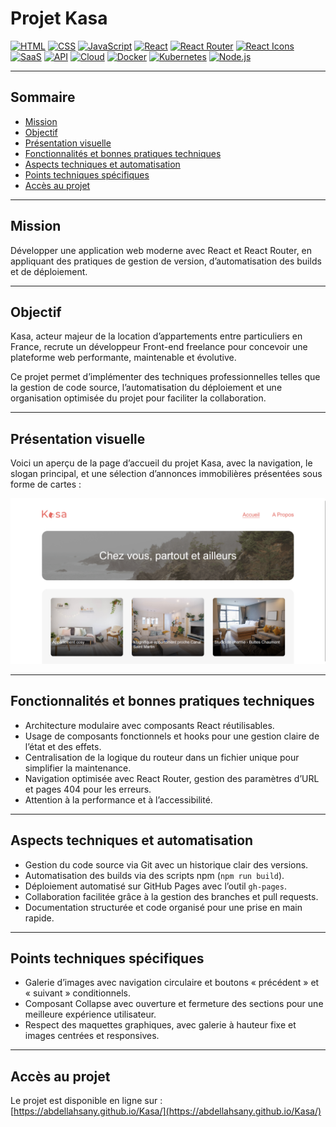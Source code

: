 # Projet Kasa

[![HTML](https://img.shields.io/badge/HTML-HyperText%20Markup%20Language-orange)](https://developer.mozilla.org/fr/docs/Learn/HTML)
[![CSS](https://img.shields.io/badge/CSS-Cascading%20Style%20Sheets-blue)](https://developer.mozilla.org/fr/docs/Web/CSS)
[![JavaScript](https://img.shields.io/badge/JS-JavaScript-yellow)](https://www.javascript.com/)
[![React](https://img.shields.io/badge/React-18.2.0-9cf)](https://fr.reactjs.org/)
[![React Router](https://img.shields.io/badge/React%20Router-v6.2.2-orange)](https://v5.reactrouter.com/web/guides/quick-start)
[![React Icons](https://img.shields.io/badge/React%20Icons-4.4.0-green)](https://react-icons.github.io/react-icons/)
[![SaaS](https://img.shields.io/badge/SaaS-Platform-blue)](https://en.wikipedia.org/wiki/Software_as_a_service)
[![API](https://img.shields.io/badge/API-v1.0-orange)](https://developer.mozilla.org/en-US/docs/Web/API)
[![Cloud](https://img.shields.io/badge/Cloud-AWS%20Ready-lightblue)](https://aws.amazon.com/)
[![Docker](https://img.shields.io/badge/Docker-v24.0-blue)](https://www.docker.com/)
[![Kubernetes](https://img.shields.io/badge/Kubernetes-v1.27-blueviolet)](https://kubernetes.io/)
[![Node.js](https://img.shields.io/badge/Node.js-v18.15.0-green)](https://nodejs.org/)

---

## Sommaire
- [Mission](#mission)
- [Objectif](#objectif)
- [Présentation visuelle](#présentation-visuelle)
- [Fonctionnalités et bonnes pratiques techniques](#fonctionnalités-et-bonnes-pratiques-techniques)
- [Aspects techniques et automatisation](#aspects-techniques-et-automatisation)
- [Points techniques spécifiques](#points-techniques-spécifiques)
- [Accès au projet](#accès-au-projet)

---

## Mission

Développer une application web moderne avec React et React Router, en appliquant des pratiques de gestion de version, d’automatisation des builds et de déploiement.

---

## Objectif

Kasa, acteur majeur de la location d’appartements entre particuliers en France, recrute un développeur Front-end freelance pour concevoir une plateforme web performante, maintenable et évolutive.

Ce projet permet d’implémenter des techniques professionnelles telles que la gestion de code source, l’automatisation du déploiement et une organisation optimisée du projet pour faciliter la collaboration.

---

## Présentation visuelle

Voici un aperçu de la page d’accueil du projet Kasa, avec la navigation, le slogan principal, et une sélection d’annonces immobilières présentées sous forme de cartes :

![Cover](https://github.com/abdellahsany/Kasa/blob/main/src/assets/images/bannerMain.png)

---
## Fonctionnalités et bonnes pratiques techniques

* Architecture modulaire avec composants React réutilisables.
* Usage de composants fonctionnels et hooks pour une gestion claire de l’état et des effets.
* Centralisation de la logique du routeur dans un fichier unique pour simplifier la maintenance.
* Navigation optimisée avec React Router, gestion des paramètres d’URL et pages 404 pour les erreurs.
* Attention à la performance et à l’accessibilité.

---

## Aspects techniques et automatisation

* Gestion du code source via Git avec un historique clair des versions.
* Automatisation des builds via des scripts npm (`npm run build`).
* Déploiement automatisé sur GitHub Pages avec l’outil `gh-pages`.
* Collaboration facilitée grâce à la gestion des branches et pull requests.
* Documentation structurée et code organisé pour une prise en main rapide.

---

## Points techniques spécifiques

* Galerie d’images avec navigation circulaire et boutons « précédent » et « suivant » conditionnels.
* Composant Collapse avec ouverture et fermeture des sections pour une meilleure expérience utilisateur.
* Respect des maquettes graphiques, avec galerie à hauteur fixe et images centrées et responsives.

---

## Accès au projet

Le projet est disponible en ligne sur :                                                                                                                          
[https://abdellahsany.github.io/Kasa/](https://abdellahsany.github.io/Kasa/)
